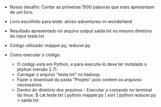 
* Nosso desafio:  Contar as primeiras 1500 palavras que mais apresentam de um livro.

* Livro escolhido para teste: alices-adventures-in-wonderland

* Resultado apresentado no arquivo output saida.txt no mesmo diretório do input teste.txt

* Código utilizado: mapper.py, reducer.py

* Como executar o código:
	- O código esta em Python, e para executa-lo deve ter instalado o ptyhon (versão 2.7). 	
	- Carregar o arquivo "teste.txt" no hadoop;
	- Fazer o download da pasta "Projeto" pois contem os arquivos necessários.
	- Dentro do diretório dos arquivos - Executar o comando no terminal do linux: $ cat teste.txt | python mapper.py | sort | python reducer.py > saida.txt
	
	
	
